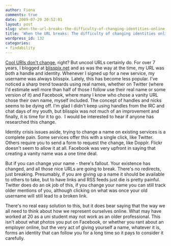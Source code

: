 ```yaml
---
author: Fiona
comments: true
date: 2009-07-29 20:52:01
layout: post
slug: when-the-url-breaks-the-difficulty-of-changing-identities-online
title: 'When the URL breaks: The difficulty of changing identities online'
wordpress_id: 132
categories:
- findability
---
```


[Cool URIs don't change](http://www.w3.org/Provider/Style/URI), right? But uncool URLs certainly do. For over 7 years, I blogged at [blisspix.net](http://www.blisspix.net) and as was the way at the time, my URL was both a handle and identity. Whenever I signed up for a new service, my username was always blisspix. Lately, this has become less popular. I've noticed a sharp trend towards using real names, whether on Twitter (where I'd estimate well more than half of those I follow use their real name or some version of it) and Facebook, where many I know who chose a vanity URL chose their own name, myself included. The concept of handles and nicks seems to be dying off. I'm glad I didn't keep using handles from the IRC and chat days of my youth, but blisspix was not much of an improvement and finally, it is time for it to go.  I would be interested to hear if anyone has researched this change.

Identity crisis issues aside, trying to change a name on existing services is a complete pain. Some services offer this with a single click, like Twitter. Others require you to send a form to request the change, like Dopplr. Flickr doesn't seem to allow it at all. Facebook was very upfront in saying that creating a vanity name was a one time deal. 

But if you can change your name - there's fallout. Your existence has changed, and all those nice URLs are going to break. There's no redirects, just breaking. Presumably, if you are giving up a name it should be available to others to take, but to have links and RSS feeds just die is pretty painful. Twitter does do an ok job of this, if you change your name you can still track older mentions of you, although clicking on what was once your old username will still lead to a broken link. 

There's no real easy solution to this, but it does bear saying that the way we all need to think about how we represent ourselves online. What may have worked at 20 as a uni student may not work as an older professional. This isn't about what photos you put on Facebook, or whether you rant about an employer online, but the very act of giving yourself a name, whatever it is, forms an identity that can follow you for a long time so it pays to consider it carefully. 
